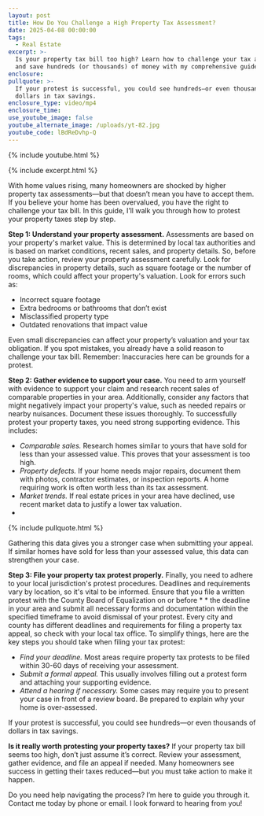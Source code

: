 ```yaml
---
layout: post
title: How Do You Challenge a High Property Tax Assessment?
date: 2025-04-08 00:00:00
tags:
  - Real Estate
excerpt: >-
  Is your property tax bill too high? Learn how to challenge your tax assessment
  and save hundreds (or thousands) of money with my comprehensive guide. 
enclosure:
pullquote: >-
  If your protest is successful, you could see hundreds—or even thousands of
  dollars in tax savings.
enclosure_type: video/mp4
enclosure_time:
use_youtube_image: false
youtube_alternate_image: /uploads/yt-82.jpg
youtube_code: lBdReDvhp-Q
---
```

{% include youtube.html %}

{% include excerpt.html %}


With home values rising, many homeowners are shocked by higher property tax assessments—but that doesn’t mean you have to accept them. If you believe your home has been overvalued, you have the right to challenge your tax bill. In this guide, I’ll walk you through how to protest your property taxes step by step.

**Step 1: Understand your property assessment.** Assessments are based on your property's market value. This is determined by local tax authorities and is based on market conditions, recent sales, and property details. So, before you take action, review your property assessment carefully. Look for discrepancies in property details, such as square footage or the number of rooms, which could affect your property's valuation. ​Look for errors such as:

* Incorrect square footage
* Extra bedrooms or bathrooms that don’t exist
* Misclassified property type
* Outdated renovations that impact value

Even small discrepancies can affect your property’s valuation and your tax obligation. If you spot mistakes, you already have a solid reason to challenge your tax bill. Remember: Inaccuracies here can be grounds for a protest.

**Step 2: Gather evidence to support your case.** You need to arm yourself with evidence to support your claim and research recent sales of comparable properties in your area. Additionally, consider any factors that might negatively impact your property's value, such as needed repairs or nearby nuisances. Document these issues thoroughly. To successfully protest your property taxes, you need strong supporting evidence. This includes:

* *Comparable sales.* Research homes similar to yours that have sold for less than your assessed value. This proves that your assessment is too high.
* *Property defects.* If your home needs major repairs, document them with photos, contractor estimates, or inspection reports. A home requiring work is often worth less than its tax assessment.
* *Market trends.* If real estate prices in your area have declined, use recent market data to justify a lower tax valuation.
* &nbsp;

{% include pullquote.html %}

Gathering this data gives you a stronger case when submitting your appeal. If similar homes have sold for less than your assessed value, this data can strengthen your case.

**Step 3: File your property tax protest properly.** Finally, you need to adhere to your local jurisdiction's protest procedures. Deadlines and requirements vary by location, so it's vital to be informed. Ensure that you file a written protest with the County Board of Equalization on or before * * the deadline in your area and submit all necessary forms and documentation within the specified timeframe to avoid dismissal of your protest. Every city and county has different deadlines and requirements for filing a property tax appeal, so check with your local tax office. To simplify things, here are the key steps you should take when filing your tax protest:

* *Find your deadline.* Most areas require property tax protests to be filed within 30-60 days of receiving your assessment.
* *Submit a formal appeal.* This usually involves filling out a protest form and attaching your supporting evidence.
* *Attend a hearing if necessary.* Some cases may require you to present your case in front of a review board. Be prepared to explain why your home is over-assessed.

If your protest is successful, you could see hundreds—or even thousands of dollars in tax savings.

**Is it really worth protesting your property taxes?** If your property tax bill seems too high, don’t just assume it’s correct. Review your assessment, gather evidence, and file an appeal if needed. Many homeowners see success in getting their taxes reduced—but you must take action to make it happen.

Do you need help navigating the process? I’m here to guide you through it. Contact me today by phone or email. I look forward to hearing from you!